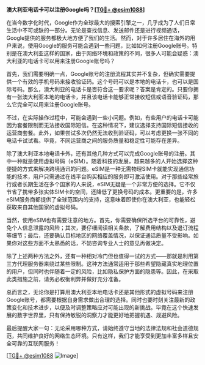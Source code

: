 **澳大利亚电话卡可以注册Google吗？[[TG💪+ @esim1088](https://t.me/s/esim1088)]**

在当今数字化时代，Google作为全球最大的搜索引擎之一，几乎成为了人们日常生活中不可或缺的一部分。无论是查找信息、发送邮件还是进行视频通话，Google提供的服务都极大地方便了我们的生活。然而，对于许多居住在海外的用户来说，使用Google的服务可能会遇到一些问题，比如如何注册Google账号。特别是在澳大利亚这样的国家，由于网络环境和政策的不同，很多人可能会疑惑：澳大利亚的电话卡可以用来注册Google账号吗？

首先，我们需要明确一点，Google账号的注册流程其实并不复杂，但确实需要提供一个有效的手机号码来接收验证码。这个号码可以是本地的电话卡，也可以是国际号码。那么，澳大利亚的电话卡是否符合这一要求呢？答案是肯定的。只要你拥有一张澳大利亚本地的电话卡，并且该电话卡能够正常接收短信或语音验证码，那么它完全可以用来注册Google账号。

不过，在实际操作过程中，可能会遇到一些小问题。例如，有些用户的电话卡可能因为套餐限制而无法接收国际短信。在这种情况下，建议选择支持国际短信接收的运营商套餐。此外，如果尝试多次仍然无法收到验证码，可以考虑更换一张不同的电话卡试试看。毕竟，不同运营商之间的服务质量和稳定性可能存在差异。

除了澳大利亚本地电话卡外，还有其他几种方式可以完成Google账号的注册。其中一种就是使用虚拟号码（eSIM）。随着科技的发展，越来越多的人开始选择这种便捷的方式来解决跨境通讯的问题。eSIM是一种无需物理SIM卡就能实现通信功能的技术，用户只需通过在线平台购买相应的服务即可激活使用。对于那些经常旅行或者长期生活在多个国家的人来说，eSIM无疑是一个非常方便的选择。它不仅节省了携带多张实体SIM卡的空间，还降低了更换号码的成本。更重要的是，许多eSIM服务商都提供了全球范围内的支持，这意味着即使你在澳大利亚，也能轻松获取来自其他国家的虚拟号码。

当然，使用eSIM也有需要注意的地方。首先，你需要确保所选平台的可靠性，避免个人信息泄露的风险；其次，要仔细阅读相关条款，了解费用结构以及退订流程等细节；最后，还要确认目标地区的网络覆盖情况，以保证通话质量不受影响。如果你对这些方面不太熟悉的话，不妨咨询专业人士的意见再做决定。

除了上述两种方法之外，还有一种相对冷门但也值得一试的方式——那就是利用第三方代理服务器来绕过某些限制。这种方法通常适用于那些希望隐藏真实地理位置的用户，但同时也伴随着一定的风险，比如隐私保护方面的隐患等。因此，在采取此类措施之前，请务必权衡利弊并做好充分准备。

总而言之，无论你是打算用澳大利亚本地电话卡还是其他形式的虚拟号码来注册Google账号，都需要根据自身需求做出合理的选择。同时也要时刻关注最新的政策变化和技术进步，以便及时调整策略应对可能出现的新挑战。毕竟在这个快速发展的数字世界里，只有保持敏锐的洞察力才能更好地把握机遇、规避风险。

最后提醒大家一句：无论采用哪种方式，请始终遵守当地的法律法规和社会道德规范，共同维护良好的网络生态环境。只有这样，我们才能享受到更加丰富多样且安全可靠的互联网服务！

[[TG💪+ @esim1088](https://t.me/s/esim1088) ![Image](https://i.postimg.cc/4NQfJmqS/Snipaste-2025-05-13-00-14-12.png)]